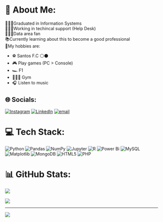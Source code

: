 # 💫 About Me:
👨🏻‍🎓Graduated in Information Systems <br>🧑🏻‍💼Working in techincal support (Help Desk)<br>🧑🏻‍💻Data area fan<br>📚Currently learning about this to become a good professional<br>🌠My hobbies are:
- ⚽ Santos F.C ⚪⚫
- 🎮 Play games (PC > Console)  
- 🏎️ F1  
- 🏋🏻‍♂️ Gym
- 🎧 Listen to music

## 🌐 Socials:
[![Instagram](https://img.shields.io/badge/Instagram-%23E4405F.svg?logo=Instagram&logoColor=white)](https://instagram.com/matheus.mco) [![LinkedIn](https://img.shields.io/badge/LinkedIn-%230077B5.svg?logo=linkedin&logoColor=white)](https://linkedin.com/in/matheuscunhaol) [![email](https://img.shields.io/badge/Email-D14836?logo=gmail&logoColor=white)](mailto:matheus97.mco@hotmail.com) 

# 💻 Tech Stack:
![Python](https://img.shields.io/badge/python-3670A0?style=flat&logo=python&logoColor=ffdd54) ![Pandas](https://img.shields.io/badge/pandas-%23150458.svg?style=flat&logo=pandas&logoColor=white) ![NumPy](https://img.shields.io/badge/numpy-%23013243.svg?style=flat&logo=numpy&logoColor=white) ![Jupyter](https://img.shields.io/badge/Jupyter-%23F37626.svg?style=flat&logo=Jupyter&logoColor=white)
 ![R](https://img.shields.io/badge/r-%23276DC3.svg?style=flat&logo=r&logoColor=white)  ![Power Bi](https://img.shields.io/badge/power_bi-F2C811?style=flat&logo=powerbi&logoColor=black) ![MySQL](https://img.shields.io/badge/mysql-4479A1.svg?style=flat&logo=mysql&logoColor=white) ![Matplotlib](https://img.shields.io/badge/Matplotlib-%23ffffff.svg?style=flat&logo=Matplotlib&logoColor=black) ![MongoDB](https://img.shields.io/badge/MongoDB-%234ea94b.svg?style=flat&logo=mongodb&logoColor=white) ![HTML5](https://img.shields.io/badge/html5-%23E34F26.svg?style=flat&logo=html5&logoColor=white) ![PHP](https://img.shields.io/badge/php-%23777BB4.svg?style=flat&logo=php&logoColor=white)
# 📊 GitHub Stats:
<!--![](https://github-readme-stats.vercel.app/api?username=matheus97mco&theme=shadow_blue&hide_border=true&include_all_commits=true&count_private=false)<br/>-->
![](https://nirzak-streak-stats.vercel.app/?user=matheus97mco&theme=shadow_blue&hide_border=false)<br/>
<br>
![](https://github-readme-stats.vercel.app/api/top-langs/?username=matheus97mco&theme=shadow_blue&hide_border=false&include_all_commits=false&count_private=false&layout=compact)


---
[![](https://visitcount.itsvg.in/api?id=matheus97mco&icon=0&color=0)](https://visitcount.itsvg.in)

<!-- Proudly created with GPRM ( https://gprm.itsvg.in ) -->
